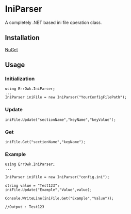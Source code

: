# IniParser
A completely .NET based ini file operation class.

## Installation
[NuGet](https://www.nuget.org/packages/ErrOwk.IniParser/)

## Usage

### Initialization
```
using ErrOwk.IniParser;
...
IniParser iniFile = new IniParser("YourConfigFilePath");
```

### Update
```
iniFile.Update("sectionName","keyName","keyValue");
```

### Get
```
iniFile.Get("sectionName","keyName");
```

### Example
```
using ErrOwk.IniParser;
...

IniParser iniFile = new IniParser("config.ini");

string value = "Test123";
iniFile.Update("Example","Value",value);

Console.WriteLine(iniFile.Get("Example","Value"));

//Output : Test123


```
